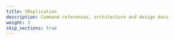 ```yaml
---
title: VReplication
description: Command references, architecture and design docs
weight: 3
skip_sections: true
---
```

